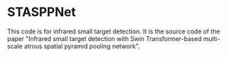 # STASPPNet

This code is for infrared small target detection. It is the source code of the paper "Infrared small target detection with Swin Transformer-based multi-scale atrous spatial pyramid pooling network". 
